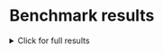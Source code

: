 # Benchmark results 

<details><summary>Click for full results</summary>
&nbsp;

Base commit: `abcdef0` | Target commit: `1234567`

## *Project Foo*

foo.js | base(`abcdef0`) | target(`1234567`) | trend
--- | --- | --- | ---
Foo Test 1 | 3000.00 (±2.00 ms) | 4000.00 (±3.00 ms) | +1000.0ms (33.3%) 👎
Foo Test 2 | 7000.00 (±-3.25 ms) | 5000.00 (±7.30 ms) | -2000.0ms (28.6%) 👍

## *Project Bar*

bar.js | base(`abcdef0`) | target(`1234567`) | trend
--- | --- | --- | ---
Bar Test 1 | 1000.00 (±-1.00 ms) | 2000.00 (±-2.78 ms) | +1000.0ms (100.0%) 👎
</details>